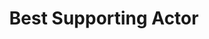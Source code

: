 ---
title: "Best Supporting Actor"
edition: 2017
winner: Richard Jenkins
kind: "actor"
film: the-shape-of-water.md
image: https://m.media-amazon.com/images/M/MV5BODgwNzBkM2QtNzczMi00NDc2LWIxZmItZmQ5NzBjN2I0OTNiXkEyXkFqcGdeQXVyNTk1MzcwNTI@._V1_FMjpg_UX1280_.jpg
type: award
weight: 6
---